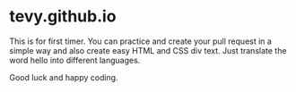 # tevy.github.io

This is for first timer.
You can practice and create your pull request in a simple way and also create easy HTML and CSS div text.
Just translate the word hello into different languages.

Good luck and happy coding.
